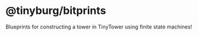 # @tinyburg/bitprints

Blueprints for constructing a tower in TinyTower using finite state machines!
